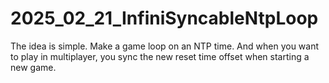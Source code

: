 # 2025_02_21_InfiniSyncableNtpLoop
The idea is simple. Make a game loop on an NTP time. And when you want to play in multiplayer, you sync the new reset time offset when starting a new game.
